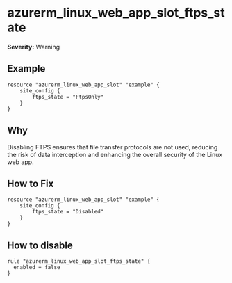 # azurerm_linux_web_app_slot_ftps_state

**Severity:** Warning


## Example

```hcl
resource "azurerm_linux_web_app_slot" "example" {
    site_config {
        ftps_state = "FtpsOnly"
    }
}
```

## Why

Disabling FTPS ensures that file transfer protocols are not used, reducing the risk of data interception and enhancing the overall security of the Linux web app.

## How to Fix

```hcl
resource "azurerm_linux_web_app_slot" "example" {
    site_config {
        ftps_state = "Disabled"
    }
}
```


## How to disable

```hcl
rule "azurerm_linux_web_app_slot_ftps_state" {
  enabled = false
}
```

